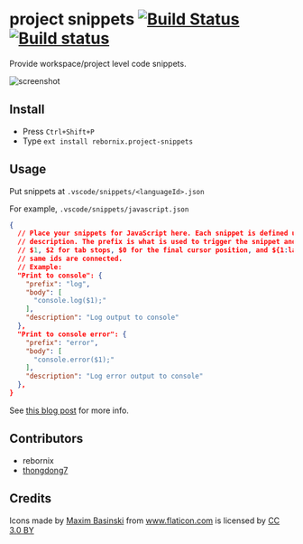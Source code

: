# project snippets [![Build Status](https://travis-ci.org/rebornix/vscode-project-snippet.svg?branch=master)](https://travis-ci.org/rebornix/vscode-project-snippet) [![Build status](https://ci.appveyor.com/api/projects/status/0ntf4072cfp2naig/branch/master?svg=true)](https://ci.appveyor.com/project/rebornix/vscode-project-snippet/branch/master)


Provide workspace/project level code snippets.

![screenshot](images/screenshot.png)

## Install

- Press `Ctrl+Shift+P`
- Type `ext install rebornix.project-snippets`

## Usage

Put snippets at `.vscode/snippets/<languageId>.json`

For example, `.vscode/snippets/javascript.json`

```json
{
  // Place your snippets for JavaScript here. Each snippet is defined under a snippet name and has a prefix, body and 
  // description. The prefix is what is used to trigger the snippet and the body will be expanded and inserted. Possible variables are:
  // $1, $2 for tab stops, $0 for the final cursor position, and ${1:label}, ${2:another} for placeholders. Placeholders with the 
  // same ids are connected.
  // Example:
  "Print to console": {
    "prefix": "log",
    "body": [
      "console.log($1);"
    ],
    "description": "Log output to console"
  },
  "Print to console error": {
    "prefix": "error",
    "body": [
      "console.error($1);"
    ],
    "description": "Log error output to console"
  },
}
```

See <a href="https://medium.com/hack-visual-studio-code/share-snippets-with-your-team-in-vs-code-817801e853fb">this blog post</a> for more info.

## Contributors
* rebornix
* [thongdong7](https://github.com/thongdong7)

## Credits
<div>Icons made by <a href="http://www.flaticon.com/authors/maxim-basinski" title="Maxim Basinski">Maxim Basinski</a> from <a href="http://www.flaticon.com" title="Flaticon">www.flaticon.com</a> is licensed by <a href="http://creativecommons.org/licenses/by/3.0/" title="Creative Commons BY 3.0" target="_blank">CC 3.0 BY</a></div>
